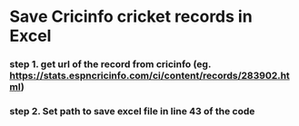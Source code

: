 # Save Cricinfo cricket records in Excel
### step 1. get url of the record from cricinfo (eg. https://stats.espncricinfo.com/ci/content/records/283902.html)
### step 2. Set path to save excel file in line 43 of the code
